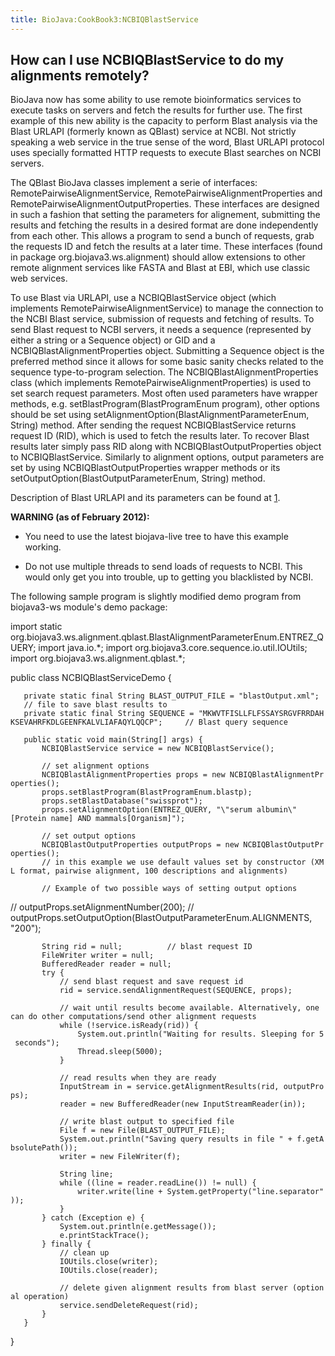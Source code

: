 ```yaml
---
title: BioJava:CookBook3:NCBIQBlastService
---
```


How can I use NCBIQBlastService to do my alignments remotely?
-------------------------------------------------------------

BioJava now has some ability to use remote bioinformatics services to
execute tasks on servers and fetch the results for further use. The
first example of this new ability is the capacity to perform Blast
analysis via the Blast URLAPI (formerly known as QBlast) service at
NCBI. Not strictly speaking a web service in the true sense of the word,
Blast URLAPI protocol uses specially formatted HTTP requests to execute
Blast searches on NCBI servers.

The QBlast BioJava classes implement a serie of interfaces:
RemotePairwiseAlignmentService, RemotePairwiseAlignmentProperties and
RemotePairwiseAlignmentOutputProperties. These interfaces are designed
in such a fashion that setting the parameters for alignement, submitting
the results and fetching the results in a desired format are done
independently from each other. This allows a program to send a bunch of
requests, grab the requests ID and fetch the results at a later time.
These interfaces (found in package org.biojava3.ws.alignment) should
allow extensions to other remote alignment services like FASTA and Blast
at EBI, which use classic web services.

To use Blast via URLAPI, use a NCBIQBlastService object (which
implements RemotePairwiseAlignmentService) to manage the connection to
the NCBI Blast service, submission of requests and fetching of results.
To send Blast request to NCBI servers, it needs a sequence (represented
by either a string or a Sequence object) or GID and a
NCBIQBlastAlignmentProperties object. Submitting a Sequence object is
the preferred method since it allows for some basic sanity checks
related to the sequence type-to-program selection. The
NCBIQBlastAlignmentProperties class (which implements
RemotePairwiseAlignmentProperties) is used to set search request
parameters. Most often used parameters have wrapper methods, e.g.
setBlastProgram(BlastProgramEnum program), other options should be set
using setAlignmentOption(BlastAlignmentParameterEnum, String) method.
After sending the request NCBIQBlastService returns request ID (RID),
which is used to fetch the results later. To recover Blast results later
simply pass RID along with NCBIQBlastOutputProperties object to
NCBIQBlastService. Similarly to alignment options, output parameters are
set by using NCBIQBlastOutputProperties wrapper methods or its
setOutputOption(BlastOutputParameterEnum, String) method.

Description of Blast URLAPI and its parameters can be found at
[1](http://www.ncbi.nlm.nih.gov/staff/tao/URLAPI/new/index.html).

**WARNING (as of February 2012):**

- You need to use the latest biojava-live tree to have this example
working.

- Do not use multiple threads to send loads of requests to NCBI. This
would only get you into trouble, up to getting you blacklisted by NCBI.

The following sample program is slightly modified demo program from
biojava3-ws module's demo package:

<java> import static
org.biojava3.ws.alignment.qblast.BlastAlignmentParameterEnum.ENTREZ\_QUERY;
import java.io.\*; import org.biojava3.core.sequence.io.util.IOUtils;
import org.biojava3.ws.alignment.qblast.\*;

public class NCBIQBlastServiceDemo {

`   private static final String BLAST_OUTPUT_FILE = "blastOutput.xml";    // file to save blast results to`  
`   private static final String SEQUENCE = "MKWVTFISLLFLFSSAYSRGVFRRDAHKSEVAHRFKDLGEENFKALVLIAFAQYLQQCP";     // Blast query sequence`

`   public static void main(String[] args) {`  
`       NCBIQBlastService service = new NCBIQBlastService();`

`       // set alignment options`  
`       NCBIQBlastAlignmentProperties props = new NCBIQBlastAlignmentProperties();`  
`       props.setBlastProgram(BlastProgramEnum.blastp);`  
`       props.setBlastDatabase("swissprot");`  
`       props.setAlignmentOption(ENTREZ_QUERY, "\"serum albumin\"[Protein name] AND mammals[Organism]");`

`       // set output options`  
`       NCBIQBlastOutputProperties outputProps = new NCBIQBlastOutputProperties();`  
`       // in this example we use default values set by constructor (XML format, pairwise alignment, 100 descriptions and alignments) `

`       // Example of two possible ways of setting output options`

// outputProps.setAlignmentNumber(200); //
outputProps.setOutputOption(BlastOutputParameterEnum.ALIGNMENTS, "200");

`       String rid = null;          // blast request ID`  
`       FileWriter writer = null;`  
`       BufferedReader reader = null;`  
`       try {`  
`           // send blast request and save request id`  
`           rid = service.sendAlignmentRequest(SEQUENCE, props);`

`           // wait until results become available. Alternatively, one can do other computations/send other alignment requests`  
`           while (!service.isReady(rid)) {`  
`               System.out.println("Waiting for results. Sleeping for 5 seconds");`  
`               Thread.sleep(5000);`  
`           }`

`           // read results when they are ready`  
`           InputStream in = service.getAlignmentResults(rid, outputProps);`  
`           reader = new BufferedReader(new InputStreamReader(in));`

`           // write blast output to specified file`  
`           File f = new File(BLAST_OUTPUT_FILE);`  
`           System.out.println("Saving query results in file " + f.getAbsolutePath());`  
`           writer = new FileWriter(f);`

`           String line;`  
`           while ((line = reader.readLine()) != null) {`  
`               writer.write(line + System.getProperty("line.separator"));`  
`           }`  
`       } catch (Exception e) {`  
`           System.out.println(e.getMessage());`  
`           e.printStackTrace();`  
`       } finally {`  
`           // clean up`  
`           IOUtils.close(writer);`  
`           IOUtils.close(reader);`

`           // delete given alignment results from blast server (optional operation)`  
`           service.sendDeleteRequest(rid);`  
`       }`  
`   }`

} </java>
